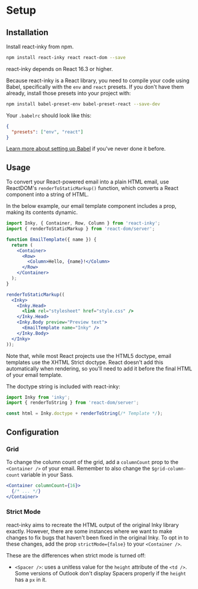 # Setup

## Installation

Install react-inky from npm.

```bash
npm install react-inky react react-dom --save
```

react-inky depends on React 16.3 or higher.

Because react-inky is a React library, you need to compile your code using Babel, specifically with the `env` and `react` presets. If you don't have them already, install those presets into your project with:

```bash
npm install babel-preset-env babel-preset-react --save-dev
```

Your `.babelrc` should look like this:

```json
{
  "presets": ["env", "react"]
}
```

[Learn more about setting up Babel](https://babeljs.io/docs/setup/) if you've never done it before.

## Usage

To convert your React-powered email into a plain HTML email, use ReactDOM's `renderToStaticMarkup()` function, which converts a React component into a string of HTML.

In the below example, our email template component includes a prop, making its contents dynamic.

```jsx
import Inky, { Container, Row, Column } from 'react-inky';
import { renderToStaticMarkup } from 'react-dom/server';

function EmailTemplate({ name }) {
  return (
    <Container>
      <Row>
        <Column>Hello, {name}!</Column>
      </Row>
    </Container>
  );
}

renderToStaticMarkup((
  <Inky>
    <Inky.Head>
      <link rel="stylesheet" href="style.css" />
    </Inky.Head>
    <Inky.Body preview="Preview text">
      <EmailTemplate name="Inky" />
    </Inky.Body>
  </Inky>
));
```

Note that, while most React projects use the HTML5 doctype, email templates use the XHTML Strict doctype. React doesn't add this automatically when rendering, so you'll need to add it before the final HTML of your email template.

The doctype string is included with react-inky:

```jsx
import Inky from 'inky';
import { renderToString } from 'react-dom/server';

const html = Inky.doctype + renderToString(/* Template */);
```

## Configuration

### Grid

To change the column count of the grid, add a `columnCount` prop to the `<Container />` of your email. Remember to also change the `$grid-column-count` variable in your Sass.

```jsx
<Container columnCount={16}>
  {/* ... */}
</Container>
```

### Strict Mode

react-inky aims to recreate the HTML output of the original Inky library exactly. However, there are some instances where we want to make changes to fix bugs that haven't been fixed in the original Inky. To opt in to these changes, add the prop `strictMode={false}` to your `<Container />`.

These are the differences when strict mode is turned off:

- `<Spacer />`: uses a unitless value for the `height` attribute of the `<td />`. Some versions of Outlook don't display Spacers properly if the `height` has a `px` in it.
